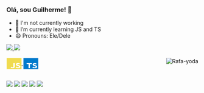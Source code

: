 ### Olá, sou Guilherme! 👋

- 🔭 I'm not currently working
- 🌱 I’m currently learning JS and TS 
- 😄 Pronouns: Ele/Dele

<div>
  <a href="https://github.com/GuilhermeFontoura">
  <img height="180em" src="https://github-readme-stats.vercel.app/api?username=GuilhermeFontoura&show_icons=true&theme=dark&include_all_commits=true&count_private=true"/>
  <img height="180em" src="https://github-readme-stats.vercel.app/api/top-langs/?username=GuilhermeFontoura&layout=compact&langs_count=7&theme=dark"/>
</div>
  
  <div style="display: inline_block"><br>
  <img align="center" alt="Gui-Js" height="30" width="40" src="https://raw.githubusercontent.com/devicons/devicon/master/icons/javascript/javascript-plain.svg">
  <img align="center" alt="Gui-Ts" height="30" width="40" src="https://raw.githubusercontent.com/devicons/devicon/master/icons/typescript/typescript-plain.svg">
  <img align="right" alt="Rafa-yoda" src="https://media.giphy.com/media/syadNY5waJDdn8TR4h/giphy.gif">
    
</div>
  
  ##
  
  <div> 
  <a href="https://www.instagram.com/i_am_gui23/" target="_blank"><img src="https://img.shields.io/badge/-Instagram-%23E4405F?style=for-the-badge&logo=instagram&logoColor=white" target="_blank"></a>
 	<a href="https://www.twitch.tv/tusk1x" target="_blank"><img src="https://img.shields.io/badge/Twitch-9146FF?style=for-the-badge&logo=twitch&logoColor=white" target="_blank"></a>
 <a href="https://discord.gg/XDgQ6vXC" target="_blank"><img src="https://img.shields.io/badge/Discord-7289DA?style=for-the-badge&logo=discord&logoColor=white" target="_blank"></a> 
  <a href = "mailto:guilherme7thst@gmail.com"><img src="https://img.shields.io/badge/-Gmail-%23333?style=for-the-badge&logo=gmail&logoColor=white" target="_blank"></a>
  <a href="https://www.linkedin.com/in/guilherme-fontoura-931703211/" target="_blank"><img src="https://img.shields.io/badge/-LinkedIn-%230077B5?style=for-the-badge&logo=linkedin&logoColor=white" target="_blank"></a> 

    
</div>
